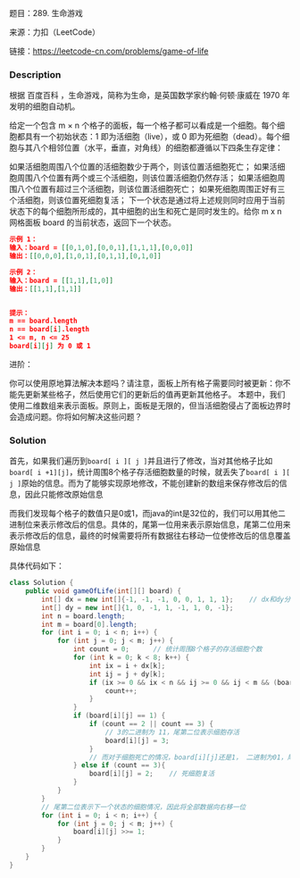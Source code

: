 题目：289. 生命游戏

来源：力扣（LeetCode）

链接：https://leetcode-cn.com/problems/game-of-life


### Description

根据 百度百科 ，生命游戏，简称为生命，是英国数学家约翰·何顿·康威在 1970 年发明的细胞自动机。

给定一个包含 m × n 个格子的面板，每一个格子都可以看成是一个细胞。每个细胞都具有一个初始状态：1 即为活细胞（live），或 0 即为死细胞（dead）。每个细胞与其八个相邻位置（水平，垂直，对角线）的细胞都遵循以下四条生存定律：

如果活细胞周围八个位置的活细胞数少于两个，则该位置活细胞死亡；
如果活细胞周围八个位置有两个或三个活细胞，则该位置活细胞仍然存活；
如果活细胞周围八个位置有超过三个活细胞，则该位置活细胞死亡；
如果死细胞周围正好有三个活细胞，则该位置死细胞复活；
下一个状态是通过将上述规则同时应用于当前状态下的每个细胞所形成的，其中细胞的出生和死亡是同时发生的。给你 m x n 网格面板 board 的当前状态，返回下一个状态。

```json
示例 1：
输入：board = [[0,1,0],[0,0,1],[1,1,1],[0,0,0]]
输出：[[0,0,0],[1,0,1],[0,1,1],[0,1,0]]

示例 2：
输入：board = [[1,1],[1,0]]
输出：[[1,1],[1,1]]


提示：
m == board.length
n == board[i].length
1 <= m, n <= 25
board[i][j] 为 0 或 1
```


进阶：

你可以使用原地算法解决本题吗？请注意，面板上所有格子需要同时被更新：你不能先更新某些格子，然后使用它们的更新后的值再更新其他格子。
本题中，我们使用二维数组来表示面板。原则上，面板是无限的，但当活细胞侵占了面板边界时会造成问题。你将如何解决这些问题？



### Solution

首先，如果我们遍历到`board[ i ][ j ]`并且进行了修改，当对其他格子比如`board[ i +1][j]`，统计周围8个格子存活细胞数量的时候，就丢失了`board[ i ][ j ]`原始的信息。而为了能够实现原地修改，不能创建新的数组来保存修改后的信息，因此只能修改原始信息

而我们发现每个格子的数值只是0或1，而java的int是32位的，我们可以用其他二进制位来表示修改后的信息。具体的，尾第一位用来表示原始信息，尾第二位用来表示修改后的信息，最终的时候需要将所有数据往右移动一位使修改后的信息覆盖原始信息

具体代码如下：

```java
class Solution {
    public void gameOfLife(int[][] board) {
        int[] dx = new int[]{-1, -1, -1, 0, 0, 1, 1, 1};    // dx和dy分别表示了周围的8个格子
        int[] dy = new int[]{1, 0, -1, 1, -1, 1, 0, -1};
        int n = board.length;
        int m = board[0].length;
        for (int i = 0; i < n; i++) {
            for (int j = 0; j < m; j++) {
                int count = 0;		// 统计周围8个格子的存活细胞个数
                for (int k = 0; k < 8; k++) {
                    int ix = i + dx[k];
                    int ij = j + dy[k];
                    if (ix >= 0 && ix < n && ij >= 0 && ij < m && (board[ix][ij] & 1) == 1) {      // 最后一位表示初始的细胞信息
                        count++;
                    }
                }
                if (board[i][j] == 1) {
                    if (count == 2 || count == 3) {
                        // 3的二进制为 11，尾第二位表示细胞存活
                        board[i][j] = 3;    
                    }
                    // 而对于细胞死亡的情况，board[i][j]还是1， 二进制为01，尾第二位为0表示细胞死亡，刚好不用处理
                } else if (count == 3){
                    board[i][j] = 2;    // 死细胞复活
                }
            }
        }
        // 尾第二位表示下一个状态的细胞情况，因此将全部数据向右移一位
        for (int i = 0; i < n; i++) {
            for (int j = 0; j < m; j++) {
                board[i][j] >>= 1;
            }
        }
    }
}
```


